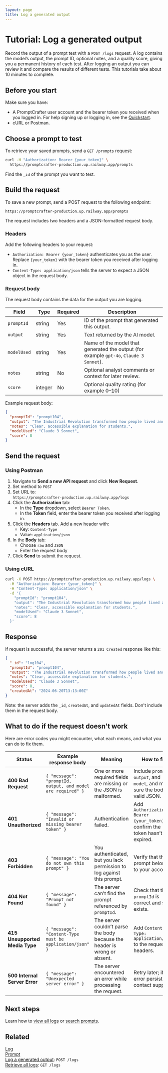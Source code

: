 ```yaml
---
layout: page
title: Log a generated output
---
```


# Tutorial: Log a generated output

Record the output of a prompt test with a `POST /logs` request. A log contains the model’s output, the prompt ID, optional notes, and a quality score, giving you a permanent history of each test. After logging an output you can review it and compare the results of different tests. This tutorials take about 10 minutes to complete.

## Before you start

Make sure you have:

- A PromptCrafter user account and the bearer token you received when you logged in. For help signing up or logging in, see the [Quickstart](../quickstart.md).
- cURL or Postman.  

## Choose a prompt to test

To retrieve your saved prompts, send a `GET /prompts` request:

```bash
curl -H "Authorization: Bearer {your_token}" \
  https://promptcrafter-production.up.railway.app/prompts
```

Find the `_id` of the prompt you want to test.

## Build the request

To save a new prompt, send a POST request to the following endpoint:

```text
https://promptcrafter-production.up.railway.app/prompts
```

The request includes two headers and a JSON-formatted request body.

### Headers

Add the following headers to your request:

- `Authorization: Bearer {your_token}` authenticates you as the user. Replace `{your_token}` with the bearer token you received after logging in.  
- `Content-Type: application/json` tells the server to expect a JSON object in the request body.

### Request body

The request body contains the data for the output you are logging.

| Field       | Type            | Required | Description                                                                                 |
|-------------|-----------------|----------|---------------------------------------------------------------------------------------------|
| `promptId`  | string          | Yes      | ID of the prompt that generated this output.                                                |
| `output`    | string          | Yes      | Text returned by the AI model.                                                              |
| `modelUsed`     | string          | Yes      | Name of the model that generated the output (for example `gpt-4o`, `Claude 3 Sonnet`).      |
| `notes`     | string          | No       | Optional analyst comments or context for later review.                                      |
| `score`     | integer         | No       | Optional quality rating (for example 0–10)

Example request body:

```json
{
  "promptId": "prompt104",
  "output": "The Industrial Revolution transformed how people lived and worked by introducing inventions like the steam engine and the spinning jenny. These technologies allowed factories to produce goods faster, making everyday items cheaper and more accessible for families throughout Europe and America.",
  "notes": "Clear, accessible explanation for students.",
  "modelUsed": "Claude 3 Sonnet",
  "score": 8
}
```

## Send the request

### Using Postman

1. Navigate to **Send a new API request** and click **New Request**.
2. Set method to `POST`
3. Set URL to:  
   `https://promptcrafter-production.up.railway.app/logs`
4. Click the **Authorization** tab:
   - In the **Type** dropdown, select `Bearer Token`.
   - In the **Token** field, enter the bearer token you received after logging in.
5. Click the **Headers** tab. Add a new header with:
   - Key: `Content-Type`
   - Value: `application/json`
6. In the **Body** tab:
   - Choose `raw` and `JSON`
   - Enter the request body
7. Click **Send** to submit the request.

### Using cURL

```bash
curl -X POST https://promptcrafter-production.up.railway.app/logs \
  -H "Authorization: Bearer {your_token}" \
  -H "Content-Type: application/json" \
  -d '{
    "promptId": "prompt104",
    "output": "The Industrial Revolution transformed how people lived and worked by introducing inventions like the steam engine and the spinning jenny. These technologies allowed factories to produce goods faster, making everyday items cheaper and more accessible for families throughout Europe and America.",
    "notes": "Clear, accessible explanation for students.",
    "modelUsed": "Claude 3 Sonnet",
    "score": 8
  }'
```

## Response

If request is successful, the server returns a `201 Created` response like this:

```json
{
  "_id": "log104",
  "promptId": "prompt104",
  "output": "The Industrial Revolution transformed how people lived and worked by introducing inventions like the steam engine and the spinning jenny. These technologies allowed factories to produce goods faster, making everyday items cheaper and more accessible for families throughout Europe and America.",
  "notes": "Clear, accessible explanation for students.",
  "modelUsed": "Claude 3 Sonnet",
  "score": 8,
  "createdAt": "2024-06-20T13:13:00Z"
}
```

Note: the server adds the `_id`, `createdAt`, and `updatedAt` fields. Don't include them in the request body.

## What to do if the request doesn't work

Here are error codes you might encounter, what each means, and what you can do to fix them.

| Status | Example response body | Meaning | How to fix |
|--------|----------------------|---------|------------|
| **400 Bad Request** | `{ "message": "promptId, output, and model are required" }` | One or more required fields are missing or the JSON is malformed. | Include `promptId`, `output`, and `model`, and make sure the body is valid JSON. |
| **401 Unauthorized** | `{ "message": "Invalid or missing bearer token" }` | Authentication failed. | Add `Authorization: Bearer {your_token}` and confirm the token hasn’t expired. |
| **403 Forbidden** | `{ "message": "You do not own this prompt" }` | You authenticated, but you lack permission to log against this prompt. | Verify that the prompt belongs to your account. |
| **404 Not Found** | `{ "message": "Prompt not found" }` | The server can’t find the prompt referenced by `promptId`. | Check that the `promptId` is correct and still exists. |
| **415 Unsupported Media Type** | `{ "message": "Content-Type must be application/json" }` | The server couldn’t parse the body because the header is wrong or absent. | Add `Content-Type: application/json` to the request headers. |
| **500 Internal Server Error** | `{ "message": "Unexpected server error" }` | The server encountered an error while processing the request. | Retry later; if the error persists, contact support. |

## Next steps

Learn how to [view all logs](view-logs.md) or [search prompts](search-prompts.md).

## Related

[Log](../reference/resources/log.md)  
[Prompt](../reference/resources/prompt.md)  
[Log a generated output](../reference/endpoints/post-logs.md): `POST /logs`  
[Retrieve all logs](../reference/endpoints/get-logs.md): `GET /logs`  
